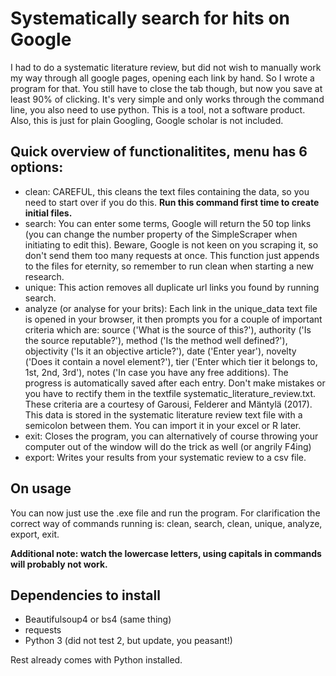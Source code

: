 ﻿# Systematically search for hits on Google

I had to do a systematic literature review, but did not wish to manually work my way through all google pages, opening each link by hand. So I wrote a program for that. You still have to close the tab though, but now you save at least 90% of clicking. It's very simple and only works through the command line, you also need to use python. This is a tool, not a software product. Also, this is just for plain Googling, Google scholar is not included.

## Quick overview of functionalitites, menu has 6 options:
- clean: CAREFUL, this cleans the text files containing the data, so you need to start over if you do this. **Run this command first time to create initial files.**
- search: You can enter some terms, Google will return the 50 top links (you can change the number property of the SimpleScraper when initiating to edit this). Beware, Google is not keen on you scraping it, so don't send them too many requests at once. This function just appends to the files for eternity, so remember to run clean when starting a new research.
- unique: This action removes all duplicate url links you found by running search.
- analyze (or analyse for your brits): Each link in the unique_data text file is opened in your browser, it then prompts you for a couple of important criteria which are: source ('What is the source of this?'), authority ('Is the source reputable?'), method ('Is the method well defined?'), objectivity ('Is it an objective article?'), date ('Enter year'), novelty ('Does it contain a novel element?'), tier ('Enter which tier it belongs to, 1st, 2nd, 3rd'), notes ('In case you have any free additions). The progress is automatically saved after each entry. Don't make mistakes or you have to rectify them in the textfile systematic_literature_review.txt. These criteria are a courtesy of Garousi, Felderer and Mäntylä (2017). This data is stored in the systematic literature review text file with a semicolon between them. You can import it in your excel or R later.
- exit: Closes the program, you can alternatively of course throwing your computer out of the window will do the trick as well (or angrily F4ing)
- export: Writes your results from your systematic review to a csv file.

## On usage
You can now just use the .exe file and run the program. For clarification the correct way of commands running is:
clean, search, clean, unique, analyze, export, exit.

**Additional note: watch the lowercase letters, using capitals in commands will probably not work.**

## Dependencies to install

- Beautifulsoup4 or bs4 (same thing)
- requests
- Python 3 (did not test 2, but update, you peasant!)

Rest already comes with Python installed.
